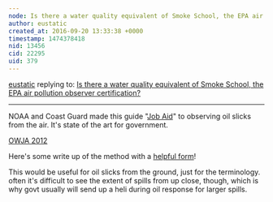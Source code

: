 ```yaml
---
node: Is there a water quality equivalent of Smoke School, the EPA air pollution observer certification?
author: eustatic
created_at: 2016-09-20 13:33:38 +0000
timestamp: 1474378418
nid: 13456
cid: 22295
uid: 379
---
```




[eustatic](../profile/eustatic) replying to: [Is there a water quality equivalent of Smoke School, the EPA air pollution observer certification?](../notes/warren/09-16-2016/is-there-a-water-quality-equivalent-of-smoke-school-the-epa-air-pollution-observer-certification)

----
NOAA and Coast Guard made this guide "[Job Aid](http://response.restoration.noaa.gov/sites/default/files/OWJA_2012.pdf)" to observing oil slicks from the air. It's state of the art for government. 

[OWJA 2012](http://response.restoration.noaa.gov/sites/default/files/OWJA_2012.pdf)

Here's some write up of the method with a [helpful form](http://response.restoration.noaa.gov/sites/default/files/aerial-observations-oil-at-sea.pdf)!

This would be useful for oil slicks from the ground, just for the terminology.  often it's difficult to see the extent of spills from up close, though, which is why govt usually will send up a heli during oil response for larger spills.